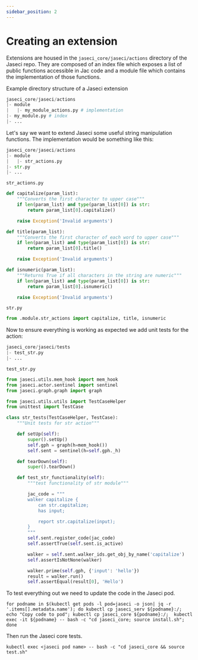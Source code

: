 ```yaml
---
sidebar_position: 2
---
```


# Creating an extension

Extensions are housed in the `jaseci_core/jaseci/actions` directory of the Jaseci repo. They are composed of an index file which exposes a list of public functions accessible in Jac code and a module file which contains the implementation of those functions.

Example directory structure of a Jaseci extension

```python
jaseci_core/jaseci/actions
|- module
|   |- my_module_actions.py # implementation
|- my_module.py # index
|- ...
```

Let's say we want to extend Jaseci some useful string manipulation functions. The implementation would be something like this:

```python
jaseci_core/jaseci/actions
|- module
|   |- str_actions.py
|- str.py
|- ...
```

`str_actions.py`

```python
def capitalize(param_list):
    """Converts the first character to upper case"""
    if len(param_list) and type(param_list[0]) is str:
        return param_list[0].capitalize()

    raise Exception('Invalid arguments')

def title(param_list):
    """Converts the first character of each word to upper case"""
    if len(param_list) and type(param_list[0]) is str:
        return param_list[0].title()

    raise Exception('Invalid arguments')

def isnumeric(param_list):
    """Returns True if all characters in the string are numeric"""
    if len(param_list) and type(param_list[0]) is str:
        return param_list[0].isnumeric()

    raise Exception('Invalid arguments')

```

`str.py`

```python
from .module.str_actions import capitalize, title, isnumeric
```

Now to ensure everything is working as expected we add unit tests for the action:

```python
jaseci_core/jaseci/tests
|- test_str.py
|- ...
```

`test_str.py`

```python
from jaseci.utils.mem_hook import mem_hook
from jaseci.actor.sentinel import sentinel
from jaseci.graph.graph import graph

from jaseci.utils.utils import TestCaseHelper
from unittest import TestCase

class str_tests(TestCaseHelper, TestCase):
    """Unit tests for str action"""

    def setUp(self):
        super().setUp()
        self.gph = graph(h=mem_hook())
        self.sent = sentinel(h=self.gph._h)

    def tearDown(self):
        super().tearDown()

    def test_str_functionality(self):
        """test functionality of str module"""

        jac_code = """
        walker capitalize {
            can str.capitalize;
            has input;

            report str.capitalize(input);
        }
        """
        self.sent.register_code(jac_code)
        self.assertTrue(self.sent.is_active)

        walker = self.sent.walker_ids.get_obj_by_name('capitalize')
        self.assertIsNotNone(walker)

        walker.prime(self.gph, {'input': 'hello'})
        result = walker.run()
        self.assertEqual(result[0], 'Hello')
```

To test everything out we need to update the code in the Jaseci pod.

```
for podname in $(kubectl get pods -l pod=jaseci -o json| jq -r '.items[].metadata.name'); do kubectl cp jaseci_serv ${podname}:/; echo "Copy code to pod"; kubectl cp jaseci_core ${podname}:/;  kubectl exec -it ${podname} -- bash -c "cd jaseci_core; source install.sh"; done
```

Then run the Jaseci core tests.

```
kubectl exec <jaseci pod name> -- bash -c "cd jaseci_core && source test.sh"
```
